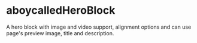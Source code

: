 # aboycalledHeroBlock
A hero block with image and video support, alignment options and can use page's preview image, title and description.
